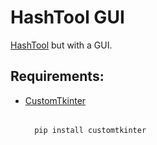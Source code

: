 # HashTool GUI

[HashTool](https://github.com/xesdoog/Python_Scripts/tree/main/HashTool) but with a GUI.

## Requirements:

- [CustomTkinter](https://pypi.org/project/customtkinter/0.3/)
  ######
        pip install customtkinter
